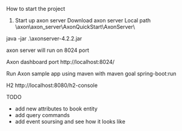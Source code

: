 How to start the project

1. Start up axon server
Download axon server
Local path
\axon\axon_server\AxonQuickStart\AxonServer\

java -jar .\axonserver-4.2.2.jar

axon server will run on 8024 port

Axon dashboard port
http://localhost:8024/

Run Axon sample app using maven with maven goal spring-boot:run

H2
http://localhost:8080/h2-console

TODO

- add new attributes to book entity
- add query commands
- add event soursing and see how it looks like

